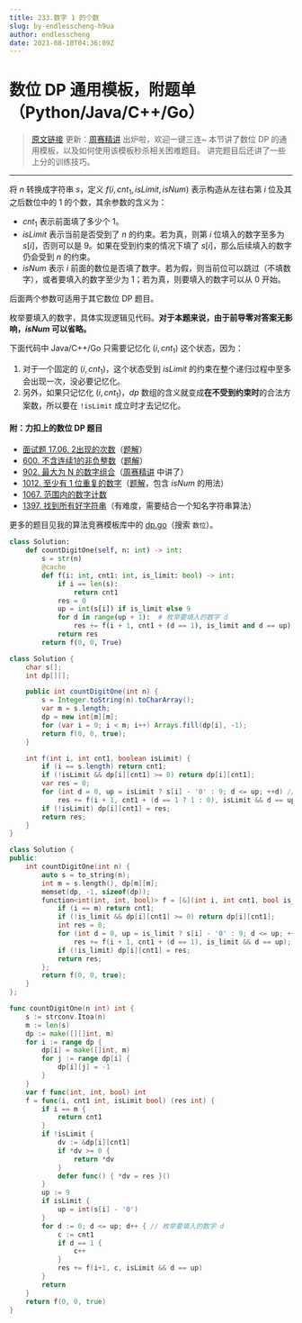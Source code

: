 ```yaml
---
title: 233.数字 1 的个数
slug: by-endlesscheng-h9ua
author: endlesscheng
date: 2021-08-10T04:36:09Z
---
```

# 数位 DP 通用模板，附题单（Python/Java/C++/Go）
 
> [原文链接](https://leetcode.cn/problems/number-of-digit-one/solution/by-endlesscheng-h9ua)
更新：[周赛精讲](https://www.bilibili.com/video/BV1rS4y1s721) 出炉啦，欢迎一键三连~
本节讲了数位 DP 的通用模板，以及如何使用该模板秒杀相关困难题目。
讲完题目后还讲了一些上分的训练技巧。
 
--- 
 
将 $n$ 转换成字符串 $s$，定义 $f(i,\textit{cnt}_1, \textit{isLimit}, \textit{isNum})$ 表示构造从左往右第 $i$ 位及其之后数位中的 $1$ 的个数，其余参数的含义为：

- $\textit{cnt}_1$ 表示前面填了多少个 $1$。
- $\textit{isLimit}$ 表示当前是否受到了 $n$ 的约束。若为真，则第 $i$ 位填入的数字至多为 $s[i]$，否则可以是 $9$。如果在受到约束的情况下填了 $s[i]$，那么后续填入的数字仍会受到 $n$ 的约束。
- $\textit{isNum}$ 表示 $i$ 前面的数位是否填了数字。若为假，则当前位可以跳过（不填数字），或者要填入的数字至少为 $1$；若为真，则要填入的数字可以从 $0$ 开始。

后面两个参数可适用于其它数位 DP 题目。

枚举要填入的数字，具体实现逻辑见代码。**对于本题来说，由于前导零对答案无影响，$\textit{isNum}$ 可以省略。**

下面代码中 Java/C++/Go 只需要记忆化 $(i,\textit{cnt}_1)$ 这个状态，因为：

1. 对于一个固定的 $(i,\textit{cnt}_1)$，这个状态受到 $\textit{isLimit}$ 的约束在整个递归过程中至多会出现一次，没必要记忆化。
2. 另外，如果只记忆化 $(i,\textit{cnt}_1)$，$\textit{dp}$ 数组的含义就变成**在不受到约束时**的合法方案数，所以要在 `!isLimit` 成立时才去记忆化。

#### 附：力扣上的数位 DP 题目

- [面试题 17.06. 2出现的次数](https://leetcode.cn/problems/number-of-2s-in-range-lcci/)（[题解](https://leetcode.cn/problems/number-of-2s-in-range-lcci/solution/by-endlesscheng-x4mf/)）
- [600. 不含连续1的非负整数](https://leetcode.cn/problems/non-negative-integers-without-consecutive-ones/)（[题解](https://leetcode.cn/problems/non-negative-integers-without-consecutive-ones/solution/by-endlesscheng-1egu/)）
- [902. 最大为 N 的数字组合](https://leetcode.cn/problems/numbers-at-most-n-given-digit-set/)（[周赛精讲](https://www.bilibili.com/video/BV1rS4y1s721) 中讲了）
- [1012. 至少有 1 位重复的数字](https://leetcode.cn/problems/numbers-with-repeated-digits/)（[题解](https://leetcode.cn/problems/numbers-with-repeated-digits/solution/by-endlesscheng-c5vg/)，包含 $\textit{isNum}$ 的用法）
- [1067. 范围内的数字计数](https://leetcode.cn/problems/digit-count-in-range/)
- [1397. 找到所有好字符串](https://leetcode.cn/problems/find-all-good-strings/)（有难度，需要结合一个知名字符串算法）

更多的题目见我的算法竞赛模板库中的 [dp.go](https://github.com/EndlessCheng/codeforces-go/blob/master/copypasta/dp.go#L1731)（搜索 `数位`）。

```py [sol1-Python3]
class Solution:
    def countDigitOne(self, n: int) -> int:
        s = str(n)
        @cache
        def f(i: int, cnt1: int, is_limit: bool) -> int:
            if i == len(s):
                return cnt1
            res = 0
            up = int(s[i]) if is_limit else 9
            for d in range(up + 1):  # 枚举要填入的数字 d
                res += f(i + 1, cnt1 + (d == 1), is_limit and d == up)
            return res
        return f(0, 0, True)
```

```java [sol1-Java]
class Solution {
    char s[];
    int dp[][];

    public int countDigitOne(int n) {
        s = Integer.toString(n).toCharArray();
        var m = s.length;
        dp = new int[m][m];
        for (var i = 0; i < m; i++) Arrays.fill(dp[i], -1);
        return f(0, 0, true);
    }

    int f(int i, int cnt1, boolean isLimit) {
        if (i == s.length) return cnt1;
        if (!isLimit && dp[i][cnt1] >= 0) return dp[i][cnt1];
        var res = 0;
        for (int d = 0, up = isLimit ? s[i] - '0' : 9; d <= up; ++d) // 枚举要填入的数字 d
            res += f(i + 1, cnt1 + (d == 1 ? 1 : 0), isLimit && d == up);
        if (!isLimit) dp[i][cnt1] = res;
        return res;
    }
}
```

```cpp [sol1-C++]
class Solution {
public:
    int countDigitOne(int n) {
        auto s = to_string(n);
        int m = s.length(), dp[m][m];
        memset(dp, -1, sizeof(dp));
        function<int(int, int, bool)> f = [&](int i, int cnt1, bool is_limit) -> int {
            if (i == m) return cnt1;
            if (!is_limit && dp[i][cnt1] >= 0) return dp[i][cnt1];
            int res = 0;
            for (int d = 0, up = is_limit ? s[i] - '0' : 9; d <= up; ++d) // 枚举要填入的数字 d
                res += f(i + 1, cnt1 + (d == 1), is_limit && d == up);
            if (!is_limit) dp[i][cnt1] = res;
            return res;
        };
        return f(0, 0, true);
    }
};
```

```go [sol1-Go]
func countDigitOne(n int) int {
    s := strconv.Itoa(n)
    m := len(s)
    dp := make([][]int, m)
    for i := range dp {
        dp[i] = make([]int, m)
        for j := range dp[i] {
            dp[i][j] = -1
        }
    }
    var f func(int, int, bool) int
    f = func(i, cnt1 int, isLimit bool) (res int) {
        if i == m {
            return cnt1
        }
        if !isLimit {
            dv := &dp[i][cnt1]
            if *dv >= 0 {
                return *dv
            }
            defer func() { *dv = res }()
        }
        up := 9
        if isLimit {
            up = int(s[i] - '0')
        }
        for d := 0; d <= up; d++ { // 枚举要填入的数字 d
            c := cnt1
            if d == 1 {
                c++
            }
            res += f(i+1, c, isLimit && d == up)
        }
        return
    }
    return f(0, 0, true)
}
```

